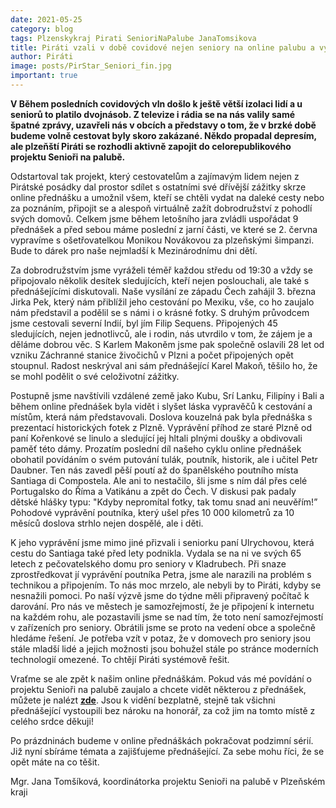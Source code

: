 ```yaml
---
date: 2021-05-25
category: blog
tags: Plzenskykraj Pirati SenioriNaPalube JanaTomsikova
title: Piráti vzali v době covidové nejen seniory na online palubu a vyrazili společně na cesty!
author: Piráti
image: posts/PirStar_Seniori_fin.jpg
important: true
---
```


**V Během posledních covidových vln došlo k ještě větší izolaci lidí a u seniorů to platilo dvojnásob. Z televize i rádia se na nás valily samé špatné zprávy, uzavřeli nás v obcích a představy o tom, že v brzké době budeme volně cestovat byly skoro zakázané. Někdo propadal depresím, ale plzeňští Piráti se rozhodli aktivně zapojit do celorepublikového projektu Senioři na palubě.**

Odstartoval tak projekt, který cestovatelům a zajímavým lidem nejen z Pirátské posádky dal prostor sdílet s ostatními své dřívější zážitky skrze online přednášku a umožnil všem, kteří se chtěli vydat na daleké cesty nebo za poznáním, připojit se a alespoň virtuálně zažít dobrodružství z pohodlí svých domovů. Celkem jsme během letošního jara zvládli uspořádat 9 přednášek a před sebou máme poslední z jarní části, ve které se 2. června vypravíme s ošetřovatelkou Monikou Novákovou za plzeňskými šimpanzi. Bude to dárek pro naše nejmladší k Mezinárodnímu dni dětí.

Za dobrodružstvím jsme vyráželi téměř každou středu od 19:30 a vždy se připojovalo několik desítek sledujících, kteří nejen poslouchali, ale také s přednášejícími diskutovali. Naše vysílání ze západu Čech zahájil 3. března Jirka Pek, který nám přiblížil jeho cestování po Mexiku, vše, co ho zaujalo nám představil a podělil se s námi i o krásné fotky. S druhým průvodcem jsme cestovali severní Indií, byl jím Filip Sequens. Připojených 45  sledujících, nejen jednotlivců, ale i rodin, nás utvrdilo v tom, že zájem je a děláme dobrou věc. S Karlem Makoněm jsme pak společně oslavili 28 let od vzniku Záchranné stanice živočichů v Plzni a počet připojených opět stoupnul. Radost neskrýval ani sám přednášející Karel Makoň, těšilo ho, že se mohl podělit o své celoživotní zážitky.

Postupně jsme navštívili vzdálené země jako Kubu, Srí Lanku, Filipíny i Bali a během online přednášek byla vidět i slyšet láska vypravěčů k cestování a místům, která nám představovali. Doslova kouzelná pak byla přednáška s prezentací historických fotek z Plzně. Vyprávění příhod ze staré Plzně od paní Kořenkové se linulo a sledující jej hltali plnými doušky a obdivovali paměť této dámy. Prozatím poslední díl našeho cyklu online přednášek obohatil povídáním o svém putování tulák, poutník, historik, ale i učitel Petr Daubner. Ten nás zavedl pěší poutí až do španělského poutního místa Santiaga di Compostela. Ale ani to nestačilo, šli jsme s ním dál přes celé Portugalsko do Říma a Vatikánu a zpět do Čech. V diskusi pak padaly dětské hlášky typu: "Kdyby nepromítal fotky, tak tomu snad ani neuvěřím!” Pohodové vyprávění poutníka, který ušel přes 10 000 kilometrů za 10 měsíců doslova strhlo nejen dospělé, ale i děti.

K jeho vyprávění jsme mimo jiné přizvali i seniorku paní Ulrychovou, která cestu do Santiaga také před lety podnikla. Vydala se na ni ve svých 65 letech z pečovatelského domu pro seniory v Kladrubech. Při snaze zprostředkovat jí vyprávění poutníka Petra, jsme ale narazili na problém s technikou a připojením. To nás moc mrzelo, ale nebyli by to Piráti, kdyby se nesnažili pomoci. Po naší výzvě jsme do týdne měli připravený počítač k darování. Pro nás ve městech je samozřejmostí, že je připojení k internetu na každém rohu, ale pozastavili jsme se nad tím, že toto není samozřejmostí v zařízeních pro seniory. Obrátili jsme se proto na vedení obce a společně hledáme řešení. Je potřeba vzít v potaz, že v domovech pro seniory jsou stále mladší lidé a jejich možnosti jsou bohužel stále po stránce moderních technologií omezené. To chtějí Piráti systémově řešit.

Vraťme se ale zpět k našim online přednáškám. Pokud vás mé povídání o projektu Senioři na palubě zaujalo a chcete vidět některou z přednášek, můžete je nalézt **[zde](https://cs.padlet.com/info13816/ws73iglkx4v3tl)**. Jsou k vidění bezplatně, stejně tak všichni přednášející vystoupili bez nároku na honorář, za což jim na tomto místě z celého srdce děkuji! 

Po prázdninách  budeme v online přednáškách pokračovat podzimní sérií. Již nyní sbíráme témata a zajišťujeme přednášející. Za sebe mohu říci, že se opět máte na co těšit.

Mgr. Jana Tomšíková, koordinátorka projektu Senioři na palubě v Plzeňském kraji

